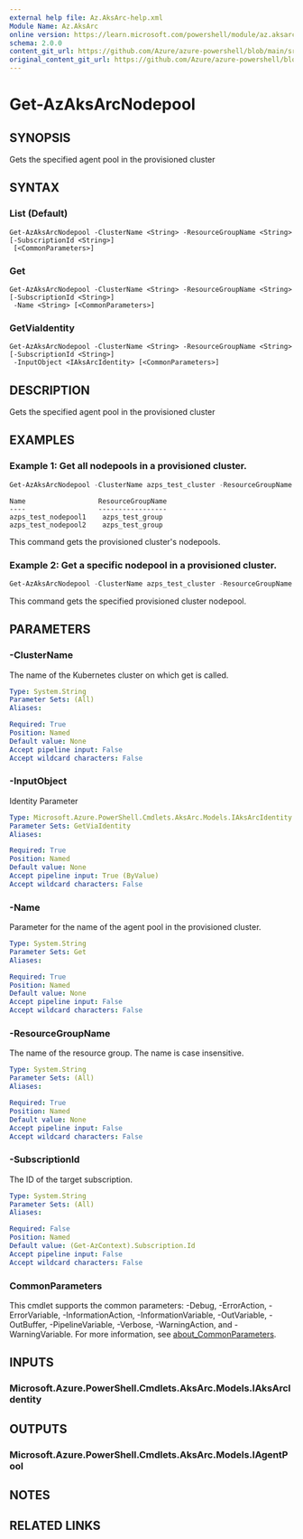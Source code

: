 ```yaml
---
external help file: Az.AksArc-help.xml
Module Name: Az.AksArc
online version: https://learn.microsoft.com/powershell/module/az.aksarc/get-azaksarcnodepool
schema: 2.0.0
content_git_url: https://github.com/Azure/azure-powershell/blob/main/src/AksArc/AksArc/help/Get-AzAksArcNodepool.md
original_content_git_url: https://github.com/Azure/azure-powershell/blob/main/src/AksArc/AksArc/help/Get-AzAksArcNodepool.md
---
```


# Get-AzAksArcNodepool

## SYNOPSIS
Gets the specified agent pool in the provisioned cluster

## SYNTAX

### List (Default)
```
Get-AzAksArcNodepool -ClusterName <String> -ResourceGroupName <String> [-SubscriptionId <String>]
 [<CommonParameters>]
```

### Get
```
Get-AzAksArcNodepool -ClusterName <String> -ResourceGroupName <String> [-SubscriptionId <String>]
 -Name <String> [<CommonParameters>]
```

### GetViaIdentity
```
Get-AzAksArcNodepool -ClusterName <String> -ResourceGroupName <String> [-SubscriptionId <String>]
 -InputObject <IAksArcIdentity> [<CommonParameters>]
```

## DESCRIPTION
Gets the specified agent pool in the provisioned cluster

## EXAMPLES

### Example 1: Get all nodepools in a provisioned cluster.
```powershell
Get-AzAksArcNodepool -ClusterName azps_test_cluster -ResourceGroupName azps_test_group
```

```output
Name                  ResourceGroupName
----                  -----------------
azps_test_nodepool1    azps_test_group
azps_test_nodepool2    azps_test_group
```

This command gets the provisioned cluster's nodepools.

### Example 2: Get a specific nodepool in a provisioned cluster.
```powershell
Get-AzAksArcNodepool -ClusterName azps_test_cluster -ResourceGroupName azps_test_group -Name azps_test_nodepool1
```

This command gets the specified provisioned cluster nodepool.

## PARAMETERS

### -ClusterName
The name of the Kubernetes cluster on which get is called.

```yaml
Type: System.String
Parameter Sets: (All)
Aliases:

Required: True
Position: Named
Default value: None
Accept pipeline input: False
Accept wildcard characters: False
```

### -InputObject
Identity Parameter

```yaml
Type: Microsoft.Azure.PowerShell.Cmdlets.AksArc.Models.IAksArcIdentity
Parameter Sets: GetViaIdentity
Aliases:

Required: True
Position: Named
Default value: None
Accept pipeline input: True (ByValue)
Accept wildcard characters: False
```

### -Name
Parameter for the name of the agent pool in the provisioned cluster.

```yaml
Type: System.String
Parameter Sets: Get
Aliases:

Required: True
Position: Named
Default value: None
Accept pipeline input: False
Accept wildcard characters: False
```

### -ResourceGroupName
The name of the resource group.
The name is case insensitive.

```yaml
Type: System.String
Parameter Sets: (All)
Aliases:

Required: True
Position: Named
Default value: None
Accept pipeline input: False
Accept wildcard characters: False
```

### -SubscriptionId
The ID of the target subscription.

```yaml
Type: System.String
Parameter Sets: (All)
Aliases:

Required: False
Position: Named
Default value: (Get-AzContext).Subscription.Id
Accept pipeline input: False
Accept wildcard characters: False
```

### CommonParameters
This cmdlet supports the common parameters: -Debug, -ErrorAction, -ErrorVariable, -InformationAction, -InformationVariable, -OutVariable, -OutBuffer, -PipelineVariable, -Verbose, -WarningAction, and -WarningVariable. For more information, see [about_CommonParameters](http://go.microsoft.com/fwlink/?LinkID=113216).

## INPUTS

### Microsoft.Azure.PowerShell.Cmdlets.AksArc.Models.IAksArcIdentity

## OUTPUTS

### Microsoft.Azure.PowerShell.Cmdlets.AksArc.Models.IAgentPool

## NOTES

## RELATED LINKS
